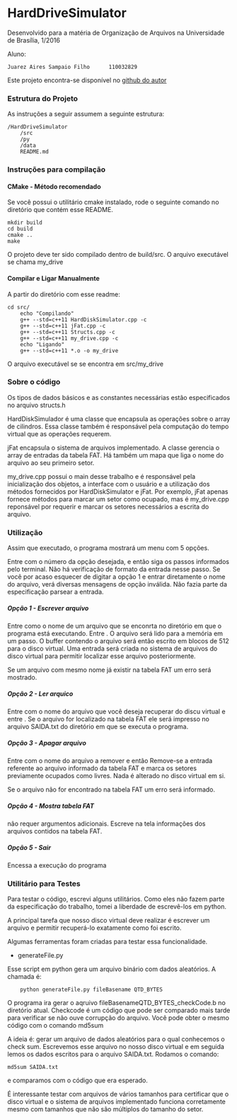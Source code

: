 # HardDriveSimulator
Desenvolvido para a matéria de Organização de Arquivos na Universidade de Brasília, 1/2016

Aluno:

    Juarez Aires Sampaio Filho		110032829


Este projeto encontra-se disponível no [github do autor](https://github.com/JuarezASF/HardDriveSimulator)


### Estrutura do Projeto

As instruções a seguir assumem a seguinte estrutura:

	/HardDriveSimulator
		/src
		/py
		/data
		README.md

### Instruções para compilação

#### CMake - Método recomendado 

Se você possui o utilitário cmake instalado, rode o seguinte comando no diretório que contém esse README.

	mkdir build
	cd build
	cmake ..
	make

O projeto deve ter sido compilado dentro de build/src. O arquivo executável se chama my_drive

#### Compilar e Ligar Manualmente

 A partir do diretório com esse readme:

	cd src/
		echo "Compilando"
		g++ --std=c++11 HardDiskSimulator.cpp -c
		g++ --std=c++11 jFat.cpp -c
		g++ --std=c++11 Structs.cpp -c
		g++ --std=c++11 my_drive.cpp -c
		echo "Ligando"
		g++ --std=c++11 *.o -o my_drive         

O arquivo executável se se encontra em src/my_drive


### Sobre o código

Os tipos de dados básicos e as constantes necessárias estão especificados no arquivo structs.h

HardDiskSimulador é uma classe que encapsula as operações sobre o array de cilindros. Essa classe também
é responsável pela computação do tempo virtual que as operações requerem.

jFat encapsula o sistema de arquivos implementado. A classe gerencia o array de entradas da tabela FAT.
Há também um mapa que liga o nome do arquivo ao seu primeiro setor.

my_drive.cpp possui o main desse trabalho e é responsável pela inicialização dos objetos, a interface com o usuário e a utilização dos métodos fornecidos por HardDiskSimulator e jFat. Por exemplo, jFat apenas fornece
métodos para marcar um setor como ocupado, mas é my_drive.cpp reponsável por requerir e marcar os setores
necessários a escrita do arquivo.


### Utilização

Assim que executado, o programa mostrará um menu com 5 opções. 

Entre com o número da opção desejada, <RETURN> e então siga os passos informados pelo
terminal. Não há verificação de formato da entrada nesse passo. Se você por acaso esquecer de digitar
a opção 1 e entrar diretamente o nome do arquivo, verá diversas mensagens de opção inválida.
Não fazia parte da especificação parsear a entrada.

##### Opção 1 - Escrever arquivo

Entre como o nome de um arquivo que se enconrta no diretório em que o programa está executando.
Entre <RETURN>.
O arquivo será lido para a memória em um passo. O buffer contendo o arquivo será então escrito em
blocos de 512 para o disco virtual. Uma entrada será criada no sistema de arquivos do disco virtual para 
permitir localizar esse arquivo posteriormente.

Se um arquivo com mesmo nome já existir na tabela FAT um erro será mostrado.

##### Opção 2 - Ler arquico

Entre com o nome do arquivo que você deseja recuperar do discu virtual e entre <RETURN>.  Se o arquivo
for localizado na tabela FAT ele será impresso no arquivo SAIDA.txt do diretório em que se executa o programa.

##### Opção 3 - Apagar arquivo

Entre com o nome do arquivo a remover e então <RETURN>
Remove-se a entrada referente ao arquivo informado da tabela FAT e marca os setores previamente ocupados
como livres. Nada é alterado no disco virtual em si.

Se o arquivo não for encontrado na tabela FAT um erro será informado.

##### Opção 4 - Mostra tabela FAT

não requer argumentos adicionais.
Escreve na tela informações dos arquivos contidos na tabela FAT.


##### Opção 5 - Sair

Encessa a execução do programa



### Utilitário para Testes

Para testar o código, escrevi alguns utilitários. Como eles não fazem parte da especificação do trabalho, tomei a liberdade de escrevê-los em python.


A principal tarefa que nosso disco virtual deve realizar é escrever um arquivo e permitir recuperá-lo exatamente como foi escrito.

Algumas ferramentas foram criadas para testar essa funcionalidade.

* generateFile.py

Esse script em python gera um arquivo binário com dados aleatórios. A chamada é:

		python generateFile.py fileBasename QTD_BYTES

O programa ira gerar o aqruivo fileBasenameQTD_BYTES_checkCode.b no diretório atual. Checkcode é um código que pode
ser comparado mais tarde para verificar se não ouve corrupção do arquivo. Você pode obter o mesmo código com o comando
md5sum

A ideia é: gerar um arquivo de dados aleatórios para o qual conhecemos o check sum. Escrevemos esse arquivo no nosso disco virtual e em seguida lemos os dados escritos para o arquivo SAIDA.txt. Rodamos o comando:

	md5sum SAIDA.txt

e comparamos com o código que era esperado.

É interessante testar com arquivos de vários tamanhos para certificar que o disco virtual e o sistema de arquivos implementado
funciona corretamente mesmo com tamanhos que não são múltiplos do tamanho do setor.

